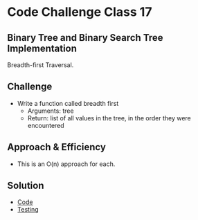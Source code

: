 # Code Challenge Class 17

## Binary Tree and Binary Search Tree Implementation

Breadth-first Traversal.

## Challenge

- Write a function called breadth first
  - Arguments: tree
  - Return: list of all values in the tree, in the order they were encountered

## Approach & Efficiency

- This is an O(n) approach for each.

## Solution

- [Code](/javascript/401-code-challenges/tree-breadth-first/index.js)
- [Testing](/javascript/401-code-challenges/tree-breadth-first/__tests__/)
